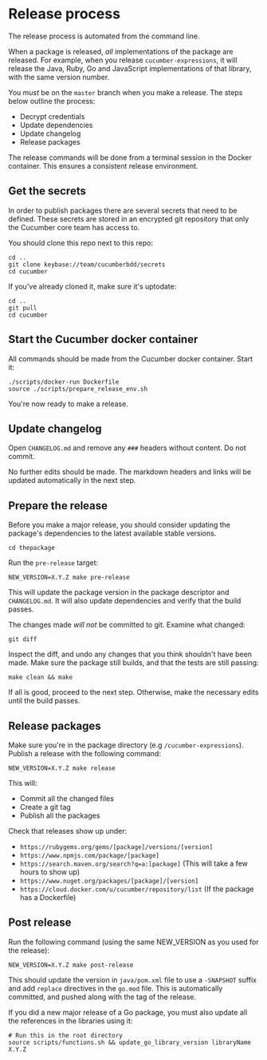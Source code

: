 # Release process

The release process is automated from the command line.

When a package is released, _all_ implementations of the package are released.
For example, when you release `cucumber-expressions`, it will release the Java, Ruby,
Go and JavaScript implementations of that library, with the same version number.

You *must* be on the `master` branch when you make a release. The steps below
outline the process:

* Decrypt credentials
* Update dependencies
* Update changelog
* Release packages

The release commands will be done from a terminal session in the Docker container.
This ensures a consistent release environment.

## Get the secrets

In order to publish packages there are several secrets that need to be defined.
These secrets are stored in an encrypted git repository that only the Cucumber
core team has access to.

You should clone this repo next to this repo:

    cd ..
    git clone keybase://team/cucumberbdd/secrets
    cd cucumber

If you've already cloned it, make sure it's uptodate:

    cd ..
    git pull
    cd cucumber

## Start the Cucumber docker container

All commands should be made from the Cucumber docker container. Start it:

    ./scripts/docker-run Dockerfile
    source ./scripts/prepare_release_env.sh

You're now ready to make a release.

## Update changelog

Open `CHANGELOG.md` and remove any `###` headers without content. Do not commit.

No further edits should be made. The markdown headers and links will be updated
automatically in the next step.

## Prepare the release

Before you make a major release, you should consider updating the package's dependencies to the latest
available stable versions.

    cd thepackage

Run the `pre-release` target:

    NEW_VERSION=X.Y.Z make pre-release

This will update the package version in the package descriptor and `CHANGELOG.md`.
It will also update dependencies and verify that the build passes.

The changes made *will not* be committed to git. Examine what changed:

    git diff

Inspect the diff, and undo any changes that you think shouldn't have been made.
Make sure the package still builds, and that the tests are still passing:

    make clean && make

If all is good, proceed to the next step. Otherwise, make the necessary edits
until the build passes.

## Release packages

Make sure you're in the package directory (e.g `/cucumber-expressions`).
Publish a release with the following command:

    NEW_VERSION=X.Y.Z make release

This will:

* Commit all the changed files
* Create a git tag
* Publish all the packages

Check that releases show up under:

* `https://rubygems.org/gems/[package]/versions/[version]`
* `https://www.npmjs.com/package/[package]`
* `https://search.maven.org/search?q=a:[package]` (This will take a few hours to show up)
* `https://www.nuget.org/packages/[package]/[version]`
* `https://cloud.docker.com/u/cucumber/repository/list` (If the package has a Dockerfile)

## Post release

Run the following command (using the same NEW_VERSION as you used for the release):

    NEW_VERSION=X.Y.Z make post-release

This should update the version in `java/pom.xml` file to use a `-SNAPSHOT` suffix and add
`replace` directives in the `go.mod` file.
This is automatically committed, and pushed along with the tag of the release.

If you did a new major release of a Go package, you must also update all the references in the
libraries using it:

    # Run this in the root directory
    source scripts/functions.sh && update_go_library_version libraryName X.Y.Z

